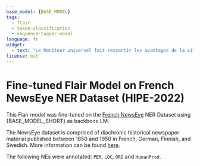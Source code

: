 ```yaml
---
base_model: {BASE_MODEL}
tags:
  - flair
  - token-classification
  - sequence-tagger-model
language: fr
widget:
  - text: "Le Moniteur universel fait ressortir les avantages de la situation de l ' Allemagne , sa force militaire , le peu d ' intérêts personnels qu ' elle peut avoir dans la question d ' Orient ."
license: mit
---
```


# Fine-tuned Flair Model on French NewsEye NER Dataset (HIPE-2022)

This Flair model was fine-tuned on the
[French NewsEye](https://github.com/hipe-eval/HIPE-2022-data/blob/main/documentation/README-newseye.md)
NER Dataset using {BASE_MODEL_SHORT} as backbone LM.

The NewsEye dataset is comprised of diachronic historical newspaper material published between 1850 and 1950
in French, German, Finnish, and Swedish.
More information can be found [here](https://dl.acm.org/doi/abs/10.1145/3404835.3463255).

The following NEs were annotated: `PER`, `LOC`, `ORG` and `HumanProd`.